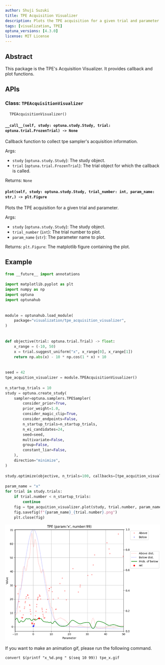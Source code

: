 ```yaml
---
author: Shuji Suzuki
title: TPE Acquisition Visualizer
description: Plots the TPE acquisition for a given trial and parameter.
tags: [visualization, TPE]
optuna_versions: [4.3.0]
license: MIT License
---
```


## Abstract

This package is the TPE's Acquisition Visualizer. It provides callback and plot functions.

## APIs

### Class: `TPEAcquisitionVisualizer`

```python
  TPEAcquisitionVisualizer()
```

#### `__call__(self, study: optuna.study.Study, trial: optuna.trial.FrozenTrial) -> None`

Callback function to collect tpe sampler's acquisition information.

Args:

- `study` (`optuna.study.Study`): The study object.
- `trial` (`optuna.trial.FrozenTrial`): The trial object for which the callback is called.

Returns: `None`

#### `plot(self, study: optuna.study.Study, trial_number: int, param_name: str,) -> plt.Figure`

Plots the TPE acquisition for a given trial and parameter.

Args:

- `study` (`optuna.study.Study`): The study object.
- `trial_number` (`int`): The trial number to plot.
- `param_name` (`str`): The parameter name to plot.

Returns: `plt.Figure`: The matplotlib figure containing the plot.

## Example

```python
from __future__ import annotations

import matplotlib.pyplot as plt
import numpy as np
import optuna
import optunahub


module = optunahub.load_module(
    package="visualization/tpe_acquisition_visualizer",
)


def objective(trial: optuna.trial.Trial) -> float:
    x_range = (-10, 50)
    x = trial.suggest_uniform("x", x_range[0], x_range[1])
    return np.abs(x) - 10 * np.cos(1 * x) + 10


seed = 42
tpe_acquition_visualizer = module.TPEAcquisitionVisualizer()

n_startup_trials = 10
study = optuna.create_study(
    sampler=optuna.samplers.TPESampler(
        consider_prior=True,
        prior_weight=1.0,
        consider_magic_clip=True,
        consider_endpoints=False,
        n_startup_trials=n_startup_trials,
        n_ei_candidates=24,
        seed=seed,
        multivariate=False,
        group=False,
        constant_liar=False,
    ),
    direction="minimize",
)

study.optimize(objective, n_trials=100, callbacks=[tpe_acquition_visualizer])

param_name = "x"
for trial in study.trials:
    if trial.number < n_startup_trials:
        continue
    fig = tpe_acquition_visualizer.plot(study, trial.number, param_name)
    fig.savefig(f"{param_name}_{trial.number}.png")
    plt.close(fig)
```

![Example of this Plot](images/x_99.png)

If you want to make an animation gif, please run the following command.

```
convert $(printf "x_%d.png " $(seq 10 99)) tpe_x.gif
```
